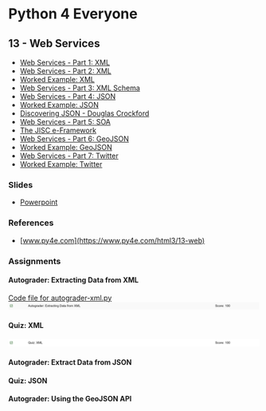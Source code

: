 # Python 4 Everyone

## 13 - Web Services

- [Web Services - Part 1: XML](https://youtu.be/7NEtEctD9Cw)
- [Web Services - Part 2: XML](https://youtu.be/A8KcBx9153Y)
- [Worked Example: XML](https://youtu.be/7q8uUehNRK0)
- [Web Services - Part 3: XML Schema](https://youtu.be/0cA6W-4JPQ4)
- [Web Services - Part 4: JSON](https://youtu.be/J5DjteDzgoM)
- [Worked Example: JSON](https://youtu.be/RGQfDirZ7_s)
- [Discovering JSON - Douglas Crockford](https://youtu.be/kc8BAR7SHJI)
- [Web Services - Part 5: SOA](https://youtu.be/SNeJcvBY-h4)
- [The JISC e-Framework](https://youtu.be/mj-kCFzF0ME)
- [Web Services - Part 6: GeoJSON](https://youtu.be/QyHcOL3C7fQ)
- [Worked Example: GeoJSON](https://youtu.be/vjQZscHOaG4)
- [Web Services - Part 7: Twitter](https://youtu.be/mrRo2xX39nw)
- [Worked Example: Twitter](https://youtu.be/zJzPyEPCbXs)

### Slides

- [Powerpoint](../Resources/Pythonlearn-13-WebServices.pptx)

### References

- [www.py4e.com](https://www.py4e.com/html3/13-web)

### Assignments

#### Autograder: Extracting Data from XML

[Code file for autograder-xml.py](autograder-xml.py)
![Image of Grade for Autograder XML](./grade-xml.png)

#### Quiz: XML

![Image of XML quiz Assignment](quiz-12-xml.png)

#### Autograder: Extract Data from JSON

<!-- ![Image of Autograder JSON](autograder-json.png)
![Image of Grade for Autograder JSON](./grade-json.png) -->

#### Quiz: JSON

<!-- ![Image of JSON quiz Assignment](quiz-12-json.png) -->

#### Autograder: Using the GeoJSON API

<!-- ![Image of Autograder GeoJSON](autograder-geojson.png)
![Image of Grade for Autograder GeoJSON](./grade-geojson.png) -->